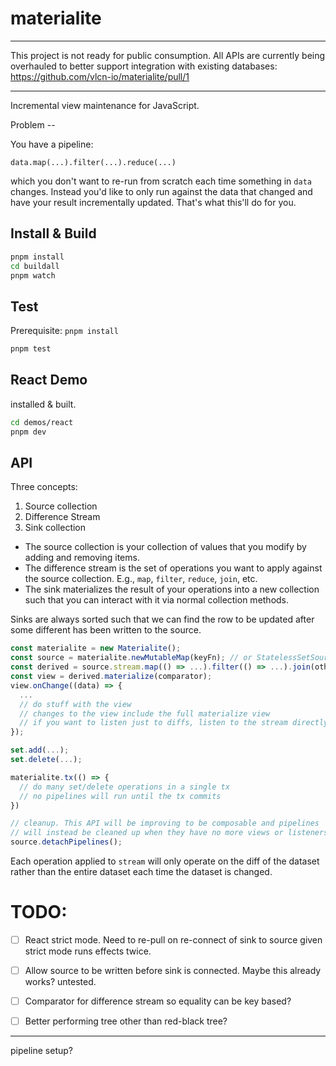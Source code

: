 # materialite
----

This project is not ready for public consumption. All APIs are currently being overhauled to better support integration with existing databases: https://github.com/vlcn-io/materialite/pull/1

----

Incremental view maintenance for JavaScript.

Problem --

You have a pipeline:

```
data.map(...).filter(...).reduce(...)
```

which you don't want to re-run from scratch each time something in `data` changes. Instead you'd like to only run against the data that changed and have your result incrementally updated. That's what this'll do for you.

## Install & Build

```sh
pnpm install
cd buildall
pnpm watch
```

## Test

Prerequisite: `pnpm install`

```sh
pnpm test
```

## React Demo

installed & built.

```sh
cd demos/react
pnpm dev
```

## API

Three concepts:

1. Source collection
2. Difference Stream
3. Sink collection

- The source collection is your collection of values that you modify by adding and removing items.
- The difference stream is the set of operations you want to apply against the source collection. E.g., `map`, `filter`, `reduce`, `join`, etc.
- The sink materializes the result of your operations into a new collection such that you can interact with it via normal collection methods.

Sinks are always sorted such that we can find the row to be updated after some different has been written to the source.

```ts
const materialite = new Materialite();
const source = materialite.newMutableMap(keyFn); // or StatelessSetSource or PersistentSetSource
const derived = source.stream.map(() => ...).filter(() => ...).join(otherStream, keyFn, keyFn2).reduce(() => ...);
const view = derived.materialize(comparator);
view.onChange((data) => {
  ...
  // do stuff with the view
  // changes to the view include the full materialize view
  // if you want to listen just to diffs, listen to the stream directly
});

set.add(...);
set.delete(...);

materialite.tx(() => {
  // do many set/delete operations in a single tx
  // no pipelines will run until the tx commits
})

// cleanup. This API will be improving to be composable and pipelines
// will instead be cleaned up when they have no more views or listeners.
source.detachPipelines();
```

Each operation applied to `stream` will only operate on the diff of the dataset rather than the entire dataset each time the dataset is changed.

# TODO:

- [ ] React strict mode. Need to re-pull on re-connect of sink to source given strict mode runs effects twice.
- [ ] Allow source to be written before sink is connected. Maybe this already works? untested.
- [ ] Comparator for difference stream so equality can be key based?
- [ ] Better performing tree other than red-black tree?


----

pipeline setup?


